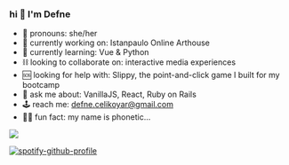 ### hi 🧿 I'm Defne

- 🥀 pronouns: she/her
- 🧪 currently working on: Istanpaulo Online Arthouse
- 🦇 currently learning: Vue & Python
- ⛓ looking to collaborate on: interactive media experiences
- 🆘 looking for help with: Slippy, the point-and-click game I built for my bootcamp
- 🔮 ask me about: VanillaJS, React, Ruby on Rails
- 🕹 reach me: defne.celikoyar@gmail.com
- 🧞‍♀️ fun fact: my name is phonetic...


![](https://komarev.com/ghpvc/?username=defnecelikoyar&color=yellowgreen&style=flat-square&label=VIEWS)

[![spotify-github-profile](https://spotify-github-profile.vercel.app/api/view?uid=defnecelikoyar&cover_image=true&theme=compact)](https://github.com/kittinan/spotify-github-profile)
